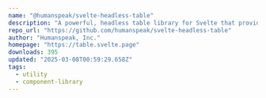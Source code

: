```yaml
---
name: "@humanspeak/svelte-headless-table"
description: "A powerful, headless table library for Svelte that provides complete control over table UI while handling complex data operations like sorting, filtering, pagination, grouping, and row expansion. Build custom, accessible data tables with zero styling opin"
repo_url: "https://github.com/humanspeak/svelte-headless-table"
author: "Humanspeak, Inc."
homepage: "https://table.svelte.page"
downloads: 395
updated: "2025-03-08T00:59:29.658Z"
tags: 
  - utility
  - component-library
---
```

